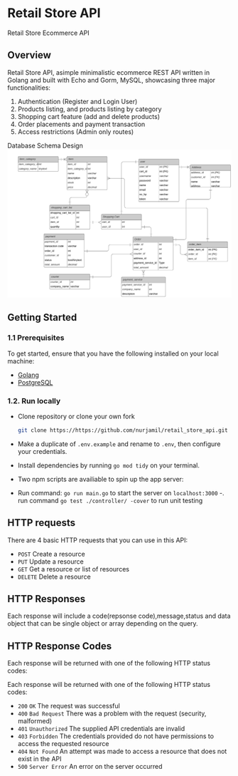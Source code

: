 # Retail Store API

Retail Store Ecommerce API

## Overview

Retail Store API, asimple minimalistic ecommerce REST API written in Golang and built with Echo and Gorm, MySQL, showcasing three major functionalities:

1. Authentication (Register and Login User)
2. Products listing, and products listing by category
3. Shopping cart feature (add and delete products)
4. Order placements and payment transaction
5. Access restrictions (Admin only routes)

Database Schema Design
![Database Schema Design](/docs/erd.png)

## Getting Started

### 1.1 Prerequisites

To get started, ensure that you have the following installed on your local machine:

- [Golang](https://golang.org/dl/)
- [PostgreSQL](https://www.mysql.com/downloads/)

### 1.2. Run locally

- Clone repository or clone your own fork

  ```bash
  git clone https://https://github.com/nurjamil/retail_store_api.git
  ```

- Make a duplicate of `.env.example` and rename to `.env`, then configure your credentials.
- Install dependencies by running `go mod tidy` on your terminal.
- Two npm scripts are availiable to spin up the app server:
- Run command: `go run main.go` to start the server on `localhost:3000`
  -. run command `go test ./controller/ -cover` to run unit testing

## HTTP requests

There are 4 basic HTTP requests that you can use in this API:

- `POST` Create a resource
- `PUT` Update a resource
- `GET` Get a resource or list of resources
- `DELETE` Delete a resource

## HTTP Responses

Each response will include a code(repsonse code),message,status and data object that can be single object or array depending on the query.

## HTTP Response Codes

Each response will be returned with one of the following HTTP status codes:

Each response will be returned with one of the following HTTP status codes:

- `200` `OK` The request was successful
- `400` `Bad Request` There was a problem with the request (security, malformed)
- `401` `Unauthorized` The supplied API credentials are invalid
- `403` `Forbidden` The credentials provided do not have permissions to access the requested resource
- `404` `Not Found` An attempt was made to access a resource that does not exist in the API
- `500` `Server Error` An error on the server occurred
